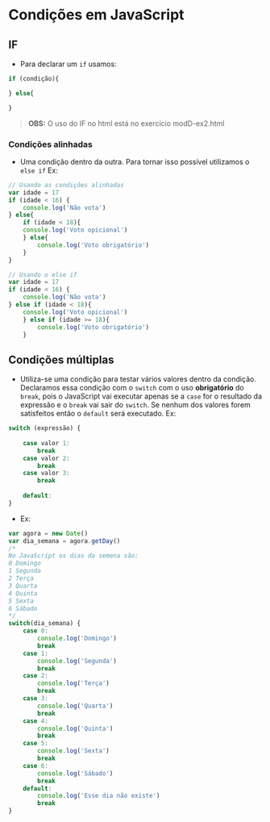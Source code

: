# Condições em JavaScript

## IF
- Para declarar um `if` usamos:
```js
if (condição){

} else{

}
```
> **OBS:** O uso do IF no html está no exercício modD-ex2.html

### Condições alinhadas

- Uma condição dentro da outra. Para tornar isso possível utilizamos o `else if` Ex:
```js
// Usando as condições alinhadas
var idade = 17
if (idade < 16) {
    console.log('Não vota')
} else{
    if (idade < 18){
    console.log('Voto opicional')
    } else{
        console.log('Voto obrigatório')
    }
}
```
```js
// Usando o else if
var idade = 17
if (idade < 16) {
    console.log('Não vota')
} else if (idade < 18){ 
    console.log('Voto opicional')
    } else if (idade >= 18){
        console.log('Voto obrigatório')
    }
```

## Condições múltiplas

- Utiliza-se uma condição para testar vários valores dentro da condição. Declaramos essa condição com o `switch` com o uso **obrigatório** do `break`, pois o JavaScript vai executar apenas se a `case` for o resultado da expressão e o `break` vai sair do `switch`. Se nenhum dos valores forem satisfeitos então o `default` será executado. Ex:
```js
switch (expressão) {
    
    case valor 1:
        break
    case valor 2:
        break
    case valor 3:
        break
    
    default:
}
```
- Ex: 
```js
var agora = new Date()
var dia_semana = agora.getDay()
/*
No JavaScript os dias da semena são:
0 Domingo
1 Segunda
2 Terça
3 Quarta
4 Quinta
5 Sexta
6 Sábado
*/
switch(dia_semana) {
    case 0:
        console.log('Domingo')
        break
    case 1:
        console.log('Segunda')
        break
    case 2:
        console.log('Terça')
        break
    case 3:
        console.log('Quarta')
        break
    case 4:
        console.log('Quinta')
        break
    case 5:
        console.log('Sexta')
        break
    case 6:
        console.log('Sábado')
        break
    default:
        console.log('Esse dia não existe')
        break
}
```